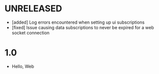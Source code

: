 # UNRELEASED

  * [added] Log errors encountered when setting up ui subscriptions
  * [fixed] Issue causing data subscriptions to never be expired for a web socket connection

# 1.0

  * Hello, Web

